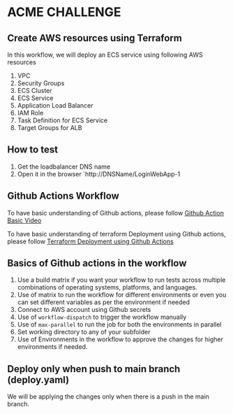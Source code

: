 # ACME CHALLENGE


## Create AWS resources using Terraform

In this workflow, we will deploy an ECS service using following AWS resources 
 1. VPC
 2. Security Groups
 3. ECS Cluster
 4. ECS Service
 5. Application Load Balancer
 6. IAM Role
 7. Task Definition for ECS Service
 8. Target Groups for ALB

 ## How to test

 1. Get the loadbalancer DNS name
 2. Open it in the browser `http://DNSName/LoginWebApp-1

## Github Actions Workflow 

To have basic understanding of Github actions, please follow [Github Action Basic Video](https://www.youtube.com/watch?v=0VELgZOJs78)

To have basic understanding of terraform Deployment using Github actions, please follow [Terraform Deployment using Github Actions](https://youtu.be/sNQNdBqSz3A)

## Basics of Github actions in the workflow

  1. Use a build matrix if you want your workflow to run tests across multiple combinations of operating systems, platforms, and languages. 
  3. Use of matrix to run the workflow for different environments or even you can set different variables as per the environment if needed
  4. Connect to AWS account using Github secrets
  6. Use of `workflow-dispatch` to trigger the workflow manually
  7. Use of `max-parallel` to run the job for both the environments in parallel
  8. Set working directory to any of your subfolder
  9. Use of Environments in the workflow to approve the changes for higher environments if needed.



## Deploy only when push to main branch (deploy.yaml)

We will be applying the changes only when there is a push in the main branch.

